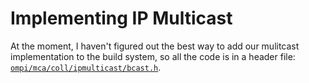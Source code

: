 # Implementing IP Multicast
At the moment, I haven't figured out the best way to add our mulitcast implementation to the build system, so all the code is in a header file: 
[`ompi/mca/coll/ipmulticast/bcast.h`](../ompi/mca/coll/ipmulticast/bcast.h).

